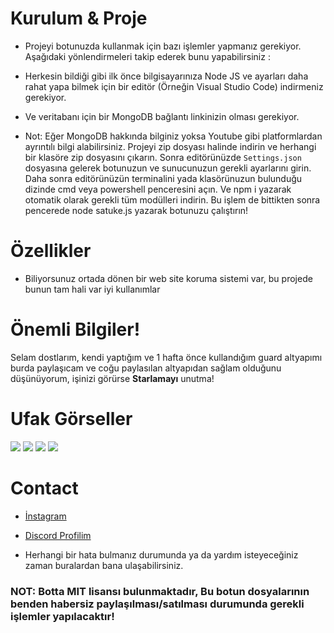 # Kurulum & Proje

* Projeyi botunuzda kullanmak için bazı işlemler yapmanız gerekiyor. Aşağıdaki yönlendirmeleri takip ederek bunu yapabilirsiniz :
* Herkesin bildiği gibi ilk önce bilgisayarınıza Node JS ve ayarları daha rahat yapa bilmek için bir editör (Örneğin Visual Studio Code) indirmeniz gerekiyor.
* Ve veritabanı için bir MongoDB bağlantı linkinizin olması gerekiyor.

* Not: Eğer MongoDB hakkında bilginiz yoksa Youtube gibi platformlardan ayrıntılı bilgi alabilirsiniz.
Projeyi zip dosyası halinde indirin ve herhangi bir klasöre zip dosyasını çıkarın.
Sonra editörünüzde `Settings.json` dosyasına gelerek botunuzun ve sunucunuzun gerekli ayarlarını girin.
Daha sonra editörünüzün terminalini yada klasörünuzun bulunduğu dizinde cmd veya powershell penceresini açın.
Ve npm i yazarak otomatik olarak gerekli tüm modülleri indirin.
Bu işlem de bittikten sonra pencerede node satuke.js yazarak botunuzu çalıştırın!


# Özellikler

* Biliyorsunuz ortada dönen bir web site koruma sistemi var, bu projede bunun tam hali var iyi kullanımlar

# Önemli Bilgiler!
Selam dostlarım, kendi yaptığım ve 1 hafta önce kullandığım guard altyapımı burda paylaşıcam ve coğu paylasılan altyapıdan sağlam olduğunu düşünüyorum, işinizi görürse **Starlamayı** unutma!

# Ufak Görseller
<img src="https://cdn.discordapp.com/attachments/932936189353271346/933448735009144872/unknown.png">
<img src="https://cdn.discordapp.com/attachments/932931397952356382/933448918757421066/unknown.png">
<img src="https://cdn.discordapp.com/attachments/932931397952356382/933448919004901446/unknown.png">
<img src="https://cdn.discordapp.com/attachments/932936189353271346/933449099322204181/unknown.png">

# Contact
* [İnstagram](https://instagram.com/satukecim)
* [Discord Profilim](https://discord.com/users/707325480378040430)

* Herhangi bir hata bulmanız durumunda ya da yardım isteyeceğiniz zaman buralardan bana ulaşabilirsiniz.

### NOT: Botta MIT lisansı bulunmaktadır, Bu botun dosyalarının benden habersiz paylaşılması/satılması durumunda gerekli işlemler yapılacaktır!
